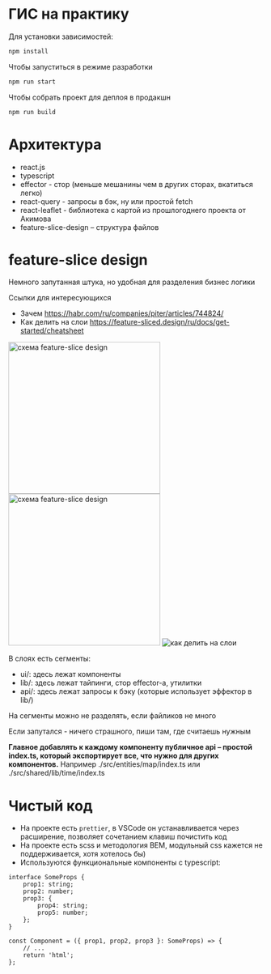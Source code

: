# ГИС на практику

Для установки зависимостей:

```bash
npm install
```

Чтобы запуститься в режиме разработки

```bash
npm run start
```

Чтобы собрать проект для деплоя в продакшн

```bash
npm run build
```

# Архитектура

-   react.js
-   typescript
-   effector - стор (меньше мешанины чем в других сторах, вкатиться легко)
-   react-query - запросы в бэк, ну или простой fetch
-   react-leaflet - библиотека с картой из прошлогоднего проекта от Акимова
-   feature-slice-design – структура файлов

# feature-slice design

Немного запутанная штука, но удобная для разделения бизнес логики

Ссылки для интересующихся

-   Зачем https://habr.com/ru/companies/piter/articles/744824/
-   Как делить на слои https://feature-sliced.design/ru/docs/get-started/cheatsheet

<img src="https://raw.githubusercontent.com/sarmong/documentation/master/website/static/img/visual_schema.jpg" alt="схема feature-slice design" width="300"/>

<img src="https://habrastorage.org/r/w1560/webt/ve/ey/w8/veeyw8lxdr-8dyiyf7d2a4ixzok.jpeg" alt="схема feature-slice design" width="300"/>

<img src="https://feature-sliced.design/ru/assets/images/choosing-a-layer-ru-b9d9bdfa29418ef5443937d8d2dc479e.jpg" alt="как делить на слои" />

В слоях есть сегменты:

-   ui/: здесь лежат компоненты
-   lib/: здесь лежат тайпинги, стор effector-а, утилитки
-   api/: здесь лежат запросы к бэку (которые использует эффектор в lib/)

На сегменты можно не разделять, если файликов не много

Если запутался - ничего страшного, пиши там, где считаешь нужным

**Главное добавлять к каждому компоненту публичное api – простой index.ts, который экспортирует все, что нужно для других компонентов.** Например ./src/entities/map/index.ts или ./src/shared/lib/time/index.ts

# Чистый код

-   На проекте есть `prettier`, в VSCode он устанавливается через расширение, позволяет сочетанием клавиш почистить код
-   На проекте есть scss и методология BEM, модульный css кажется не поддерживается, хотя хотелось бы)
-   Используются функциональные компоненты с typescript:

```tsx
interface SomeProps {
    prop1: string;
    prop2: number;
    prop3: {
        prop4: string;
        prop5: number;
    };
}

const Component = ({ prop1, prop2, prop3 }: SomeProps) => {
    // ...
    return 'html';
};
```
